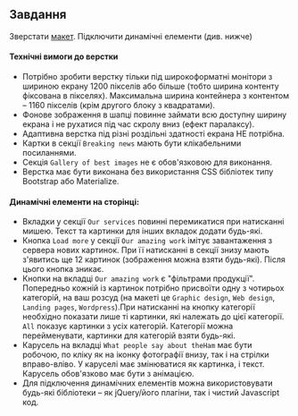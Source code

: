 ## Завдання

Зверстати [макет](https://www.figma.com/file/Do0TLndoEjGwuF9Ri7UHol/The_Ham_Steo-Project?node-id=1%3A2). Підключити динамічні елементи (див. нижче)

#### Технічні вимоги до верстки

- Потрібно зробити верстку тільки під широкоформатні монітори з шириною екрану 1200 пікселів або більше (тобто ширина контенту фіксована в пікселях). Максимальна ширина контейнера з контентом – 1160 пікселів (крім другого блоку з квадратами).
- Фонове зображення в шапці повинне займати всю доступну ширину екрана і не рухатися під час скролу вниз (ефект паралаксу).
- Адаптивна верстка під різні роздільні здатності екрана НЕ потрібна.
- Картки в секції `Breaking news` мають бути клікабельними посиланнями.
- Секція `Gallery of best images` не є обов'язковою для виконання.
- Верстка має бути виконана без використання CSS бібліотек типу Bootstrap або Materialize.

#### Динамічні елементи на сторінці:

- Вкладки у секції `Our services` повинні перемикатися при натисканні мишею. Текст та картинки для інших вкладок додати будь-які.
- Кнопка `Load more` у секції `Our amazing work` імітує завантаження з сервера нових картинок. При її натисканні в секції знизу мають з'явитись ще 12 картинок (зображення можна взяти будь-які). Після цього кнопка зникає.
- Кнопки на вкладці `Our amazing work` є "фільтрами продукції". Попередньо кожній із картинок потрібно присвоїти одну з чотирьох категорій, на ваш розсуд (на макеті це `Graphic design`, `Web design`, `Landing pages`, `Wordpress`).При натисканні на кнопку категорії необхідно показати лише ті картинки, які належать до цієї категорії. `All` показує картинки з усіх категорій. Категорії можна перейменувати, картинки для категорій взяти будь-які.
- Карусель на вкладці `What people say about theHam` має бути робочою, по кліку як на іконку фотографії внизу, так і на стрілки вправо-вліво. У каруселі має змінюватися як картинка, і текст. Карусель обов'язково має бути з анімацією.
- Для підключення динамічних елементів можна використовувати будь-які бібліотеки – як jQuery/його плагіни, так і чистий Javascript код.
